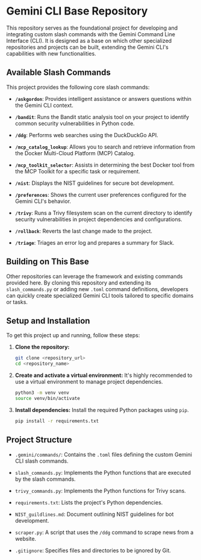 # Gemini CLI Base Repository

This repository serves as the foundational project for developing and integrating custom slash commands with the Gemini Command Line Interface (CLI). It is designed as a base on which other specialized repositories and projects can be built, extending the Gemini CLI's capabilities with new functionalities.

## Available Slash Commands

This project provides the following core slash commands:

-   **`/askgordon`**: Provides intelligent assistance or answers questions within the Gemini CLI context.
-   **`/bandit`**: Runs the Bandit static analysis tool on your project to identify common security vulnerabilities in Python code.
-   **`/ddg`**: Performs web searches using the DuckDuckGo API.

-   **`/mcp_catalog_lookup`**: Allows you to search and retrieve information from the Docker Multi-Cloud Platform (MCP) Catalog.
-   **`/mcp_toolkit_selector`**: Assists in determining the best Docker tool from the MCP Toolkit for a specific task or requirement.
-   **`/nist`**: Displays the NIST guidelines for secure bot development.
-   **`/preferences`**: Shows the current user preferences configured for the Gemini CLI's behavior.
-   **`/trivy`**: Runs a Trivy filesystem scan on the current directory to identify security vulnerabilities in project dependencies and configurations.
-   **`/rollback`**: Reverts the last change made to the project.

-   **`/triage`**: Triages an error log and prepares a summary for Slack.

## Building on This Base

Other repositories can leverage the framework and existing commands provided here. By cloning this repository and extending its `slash_commands.py` or adding new `.toml` command definitions, developers can quickly create specialized Gemini CLI tools tailored to specific domains or tasks.

## Setup and Installation

To get this project up and running, follow these steps:

1.  **Clone the repository:**
    ```bash
    git clone <repository_url>
    cd <repository_name>
    ```

2.  **Create and activate a virtual environment:**
    It's highly recommended to use a virtual environment to manage project dependencies.
    ```bash
    python3 -m venv venv
    source venv/bin/activate
    ```

3.  **Install dependencies:**
    Install the required Python packages using `pip`.
    ```bash
    pip install -r requirements.txt
    ```

## Project Structure

-   `.gemini/commands/`: Contains the `.toml` files defining the custom Gemini CLI slash commands.
-   `slash_commands.py`: Implements the Python functions that are executed by the slash commands.
-   `trivy_commands.py`: Implements the Python functions for Trivy scans.
-   `requirements.txt`: Lists the project's Python dependencies.
-   `NIST_guildlines.md`: Document outlining NIST guidelines for bot development.

-   `scraper.py`: A script that uses the `/ddg` command to scrape news from a website.
-   `.gitignore`: Specifies files and directories to be ignored by Git.